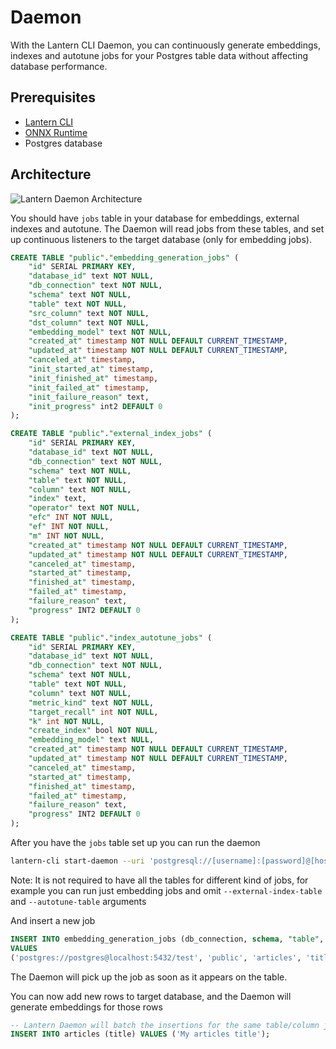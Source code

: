 # Daemon

With the Lantern CLI Daemon, you can continuously generate embeddings, indexes and autotune jobs for your Postgres table data without affecting database performance.

## Prerequisites

- [Lantern CLI](/docs/lantern-cli/install)
- [ONNX Runtime](/docs/lantern-cli/install)
- Postgres database

## Architecture

![Lantern Daemon Architecture](https://storage.googleapis.com/lantern-web/daemon-architecture.jpg)

You should have `jobs` table in your database for embeddings, external indexes and autotune. The Daemon will read jobs from these tables, and set up continuous listeners to the target database (only for embedding jobs).

```sql
CREATE TABLE "public"."embedding_generation_jobs" (
    "id" SERIAL PRIMARY KEY,
    "database_id" text NOT NULL,
    "db_connection" text NOT NULL,
    "schema" text NOT NULL,
    "table" text NOT NULL,
    "src_column" text NOT NULL,
    "dst_column" text NOT NULL,
    "embedding_model" text NOT NULL,
    "created_at" timestamp NOT NULL DEFAULT CURRENT_TIMESTAMP,
    "updated_at" timestamp NOT NULL DEFAULT CURRENT_TIMESTAMP,
    "canceled_at" timestamp,
    "init_started_at" timestamp,
    "init_finished_at" timestamp,
    "init_failed_at" timestamp,
    "init_failure_reason" text,
    "init_progress" int2 DEFAULT 0
);

CREATE TABLE "public"."external_index_jobs" (
    "id" SERIAL PRIMARY KEY,
    "database_id" text NOT NULL,
    "db_connection" text NOT NULL,
    "schema" text NOT NULL,
    "table" text NOT NULL,
    "column" text NOT NULL,
    "index" text,
    "operator" text NOT NULL,
    "efc" INT NOT NULL,
    "ef" INT NOT NULL,
    "m" INT NOT NULL,
    "created_at" timestamp NOT NULL DEFAULT CURRENT_TIMESTAMP,
    "updated_at" timestamp NOT NULL DEFAULT CURRENT_TIMESTAMP,
    "canceled_at" timestamp,
    "started_at" timestamp,
    "finished_at" timestamp,
    "failed_at" timestamp,
    "failure_reason" text,
    "progress" INT2 DEFAULT 0
);

CREATE TABLE "public"."index_autotune_jobs" (
    "id" SERIAL PRIMARY KEY,
    "database_id" text NOT NULL,
    "db_connection" text NOT NULL,
    "schema" text NOT NULL,
    "table" text NOT NULL,
    "column" text NOT NULL,
    "metric_kind" text NOT NULL,
    "target_recall" int NOT NULL,
    "k" int NOT NULL,
    "create_index" bool NOT NULL,
    "embedding_model" text NULL,
    "created_at" timestamp NOT NULL DEFAULT CURRENT_TIMESTAMP,
    "updated_at" timestamp NOT NULL DEFAULT CURRENT_TIMESTAMP,
    "canceled_at" timestamp,
    "started_at" timestamp,
    "finished_at" timestamp,
    "failed_at" timestamp,
    "failure_reason" text,
    "progress" INT2 DEFAULT 0
);
```

After you have the `jobs` table set up you can run the daemon

```bash
lantern-cli start-daemon --uri 'postgresql://[username]:[password]@[host]:[port]/[dbname]' --embedding-table embedding_generation_jobs --external-index-table external_index_jobs --autotune-table index_autotune_jobs
```

Note: It is not required to have all the tables for different kind of jobs, for example you can run just embedding jobs and omit `--external-index-table` and `--autotune-table` arguments

And insert a new job

```sql
INSERT INTO embedding_generation_jobs (db_connection, schema, "table", src_column, dst_column, embedding_model)
VALUES
('postgres://postgres@localhost:5432/test', 'public', 'articles', 'title', 'title_embedding', 'microsoft/all-MiniLM-L12-v2');
```

The Daemon will pick up the job as soon as it appears on the table.

You can now add new rows to target database, and the Daemon will generate embeddings for those rows

```sql
-- Lantern Daemon will batch the insertions for the same table/column jobs and generate embeddings for them
INSERT INTO articles (title) VALUES ('My articles title');
```

